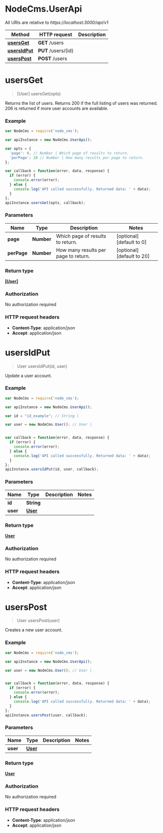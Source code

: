 # NodeCms.UserApi

All URIs are relative to *https://localhost:3000/api/v1*

Method | HTTP request | Description
------------- | ------------- | -------------
[**usersGet**](UserApi.md#usersGet) | **GET** /users | 
[**usersIdPut**](UserApi.md#usersIdPut) | **PUT** /users/{id} | 
[**usersPost**](UserApi.md#usersPost) | **POST** /users | 


<a name="usersGet"></a>
# **usersGet**
> [User] usersGet(opts)



Returns the list of users. Returns 200 if the full listing of users was returned. 206 is returned if more user accounts are available. 

### Example
```javascript
var NodeCms = require('node_cms');

var apiInstance = new NodeCms.UserApi();

var opts = { 
  'page': 0, // Number | Which page of results to return.
  'perPage': 20 // Number | How many results per page to return.
};

var callback = function(error, data, response) {
  if (error) {
    console.error(error);
  } else {
    console.log('API called successfully. Returned data: ' + data);
  }
};
apiInstance.usersGet(opts, callback);
```

### Parameters

Name | Type | Description  | Notes
------------- | ------------- | ------------- | -------------
 **page** | **Number**| Which page of results to return. | [optional] [default to 0]
 **perPage** | **Number**| How many results per page to return. | [optional] [default to 20]

### Return type

[**[User]**](User.md)

### Authorization

No authorization required

### HTTP request headers

 - **Content-Type**: application/json
 - **Accept**: application/json

<a name="usersIdPut"></a>
# **usersIdPut**
> User usersIdPut(id, user)



Update a user account.

### Example
```javascript
var NodeCms = require('node_cms');

var apiInstance = new NodeCms.UserApi();

var id = "id_example"; // String | 

var user = new NodeCms.User(); // User | 


var callback = function(error, data, response) {
  if (error) {
    console.error(error);
  } else {
    console.log('API called successfully. Returned data: ' + data);
  }
};
apiInstance.usersIdPut(id, user, callback);
```

### Parameters

Name | Type | Description  | Notes
------------- | ------------- | ------------- | -------------
 **id** | **String**|  | 
 **user** | [**User**](User.md)|  | 

### Return type

[**User**](User.md)

### Authorization

No authorization required

### HTTP request headers

 - **Content-Type**: application/json
 - **Accept**: application/json

<a name="usersPost"></a>
# **usersPost**
> User usersPost(user)



Creates a new user account.

### Example
```javascript
var NodeCms = require('node_cms');

var apiInstance = new NodeCms.UserApi();

var user = new NodeCms.User(); // User | 


var callback = function(error, data, response) {
  if (error) {
    console.error(error);
  } else {
    console.log('API called successfully. Returned data: ' + data);
  }
};
apiInstance.usersPost(user, callback);
```

### Parameters

Name | Type | Description  | Notes
------------- | ------------- | ------------- | -------------
 **user** | [**User**](User.md)|  | 

### Return type

[**User**](User.md)

### Authorization

No authorization required

### HTTP request headers

 - **Content-Type**: application/json
 - **Accept**: application/json

